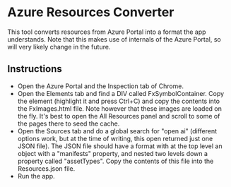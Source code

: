 ﻿# Azure Resources Converter

This tool converts resources from Azure Portal into a format the app understands.
Note that this makes use of internals of the Azure Portal, so will very likely
change in the future.

## Instructions

- Open the Azure Portal and the Inspection tab of Chrome.
- Open the Elements tab and find a DIV called FxSymbolContainer. Copy the element
  (highlight it and press Ctrl+C) and copy the contents into the FxImages.html file.
  Note however that these images are loaded on the fly. It's best to open the
  All Resources panel and scroll to some of the pages there to seed the cache.
- Open the Sources tab and do a global search for "open ai" (different options work,
  but at the time of writing, this open returned just one JSON file). The JSON file
  should have a format with at the top level an object with a "manifests" property,
  and nested two levels down a property called "assetTypes". Copy the contents of
  this file into the Resources.json file.
- Run the app.
